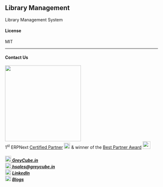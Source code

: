 ## Library Management

Library Management System

#### License

MIT

<hr>

#### Contact Us  

<img src="https://greycube.in/files/greycube_logo09eade.jpg" width="250" height="auto"> <br>
1<sup>st</sup> ERPNext [Certified Partner](https://frappe.io/api/method/frappe.utils.print_format.download_pdf?doctype=Certification&name=PARTCRTF00002&format=Partner%20Certificate&no_letterhead=0&letterhead=Blank&settings=%7B%7D&_lang=en#toolbar=0)
<img src="https://greycube.in/files/certificate.svg" width="20" height="20">
& winner of the [Best Partner Award](https://frappe.io/partners/india/greycube-technologies) <img src="https://github.com/Sakshi-Greycube/library_management/assets/155966160/df8319b5-a40e-4156-a9ae-9b1d64b32f48" width="25" height="25"><br>
<h5>
<img src="https://greycube.in/files/link.svg" width="20" height="auto"><a href="https://greycube.in"> GreyCube.in</a><br>
<img src="https://greycube.in/files/8665305_envelope_email_icon.svg" width="20" height="18"><a href="mailto:sales@greycube.in"> 
 hsales@greycube.in</a><br>
<img src="https://greycube.in/files/linkedin1.svg" width="20" height="18"> <a href="https://www.linkedin.com/company/greycube-technologies"> LinkedIn</a><br>
<img src="https://greycube.in/files/blog.svg" width="20" height="18"> <a href="https://greycube.in/blog"> Blogs</a></h5>


